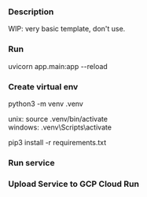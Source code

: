 ### Description
WIP: very basic template, don't use. 

### Run

uvicorn app.main:app --reload

### Create virtual env

python3 -m venv .venv

unix: 
    source .venv/bin/activate  
windows: 
    .venv\Scripts\activate

pip3 install -r requirements.txt

### Run service



### Upload Service to GCP Cloud Run

